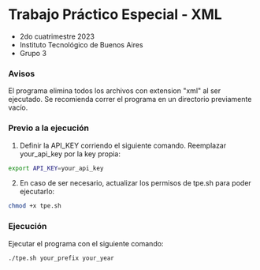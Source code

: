 # Trabajo Práctico Especial - XML
- 2do cuatrimestre 2023
- Instituto Tecnológico de Buenos Aires
- Grupo 3 


### Avisos
El programa elimina todos los archivos con extension "xml" al ser ejecutado. Se recomienda correr el programa en un directorio previamente vacío.

### Previo a la ejecución

1. Definir la API_KEY corriendo el siguiente comando. Reemplazar your_api_key por la key propia:
```bash
export API_KEY=your_api_key
```

2. En caso de ser necesario, actualizar los permisos de tpe.sh para poder ejecutarlo:
```bash
chmod +x tpe.sh
```

### Ejecución
Ejecutar el programa con el siguiente comando:
```bash
./tpe.sh your_prefix your_year
```
